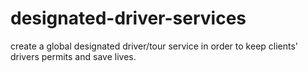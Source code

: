 # designated-driver-services
create a global designated driver/tour service in order to keep clients' drivers permits and save lives.
